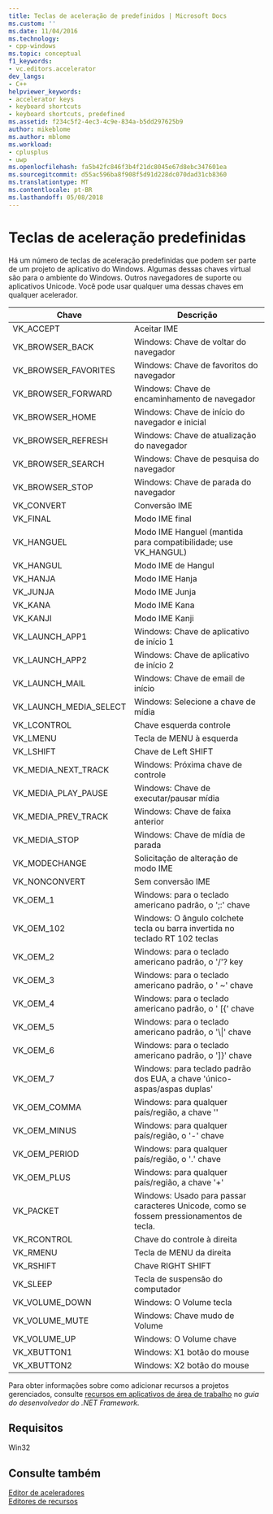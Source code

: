 ```yaml
---
title: Teclas de aceleração de predefinidos | Microsoft Docs
ms.custom: ''
ms.date: 11/04/2016
ms.technology:
- cpp-windows
ms.topic: conceptual
f1_keywords:
- vc.editors.accelerator
dev_langs:
- C++
helpviewer_keywords:
- accelerator keys
- keyboard shortcuts
- keyboard shortcuts, predefined
ms.assetid: f234c5f2-4ec3-4c9e-834a-b5dd297625b9
author: mikeblome
ms.author: mblome
ms.workload:
- cplusplus
- uwp
ms.openlocfilehash: fa5b42fc846f3b4f21dc8045e67d8ebc347601ea
ms.sourcegitcommit: d55ac596ba8f908f5d91d228dc070dad31cb8360
ms.translationtype: MT
ms.contentlocale: pt-BR
ms.lasthandoff: 05/08/2018
---
```

# <a name="predefined-accelerator-keys"></a>Teclas de aceleração predefinidas
Há um número de teclas de aceleração predefinidas que podem ser parte de um projeto de aplicativo do Windows. Algumas dessas chaves virtual são para o ambiente do Windows. Outros navegadores de suporte ou aplicativos Unicode. Você pode usar qualquer uma dessas chaves em qualquer acelerador.  
  
|Chave|Descrição|  
|---------|-----------------|  
|VK_ACCEPT|Aceitar IME|  
|VK_BROWSER_BACK|Windows: Chave de voltar do navegador|  
|VK_BROWSER_FAVORITES|Windows: Chave de favoritos do navegador|  
|VK_BROWSER_FORWARD|Windows: Chave de encaminhamento de navegador|  
|VK_BROWSER_HOME|Windows: Chave de início do navegador e inicial|  
|VK_BROWSER_REFRESH|Windows: Chave de atualização do navegador|  
|VK_BROWSER_SEARCH|Windows: Chave de pesquisa do navegador|  
|VK_BROWSER_STOP|Windows: Chave de parada do navegador|  
|VK_CONVERT|Conversão IME|  
|VK_FINAL|Modo IME final|  
|VK_HANGUEL|Modo IME Hanguel (mantida para compatibilidade; use VK_HANGUL)|  
|VK_HANGUL|Modo IME de Hangul|  
|VK_HANJA|Modo IME Hanja|  
|VK_JUNJA|Modo IME Junja|  
|VK_KANA|Modo IME Kana|  
|VK_KANJI|Modo IME Kanji|  
|VK_LAUNCH_APP1|Windows: Chave de aplicativo de início 1|  
|VK_LAUNCH_APP2|Windows: Chave de aplicativo de início 2|  
|VK_LAUNCH_MAIL|Windows: Chave de email de início|  
|VK_LAUNCH_MEDIA_SELECT|Windows: Selecione a chave de mídia|  
|VK_LCONTROL|Chave esquerda controle|  
|VK_LMENU|Tecla de MENU à esquerda|  
|VK_LSHIFT|Chave de Left SHIFT|  
|VK_MEDIA_NEXT_TRACK|Windows: Próxima chave de controle|  
|VK_MEDIA_PLAY_PAUSE|Windows: Chave de executar/pausar mídia|  
|VK_MEDIA_PREV_TRACK|Windows: Chave de faixa anterior|  
|VK_MEDIA_STOP|Windows: Chave de mídia de parada|  
|VK_MODECHANGE|Solicitação de alteração de modo IME|  
|VK_NONCONVERT|Sem conversão IME|  
|VK_OEM_1|Windows: para o teclado americano padrão, o ';:' chave|  
|VK_OEM_102|Windows: O ângulo colchete tecla ou barra invertida no teclado RT 102 teclas|  
|VK_OEM_2|Windows: para o teclado americano padrão, o '/'? key|  
|VK_OEM_3|Windows: para o teclado americano padrão, o ' ~' chave|  
|VK_OEM_4|Windows: para o teclado americano padrão, o ' [{' chave|  
|VK_OEM_5|Windows: para o teclado americano padrão, o '\\&#124;' chave|  
|VK_OEM_6|Windows: para o teclado americano padrão, o ']}' chave|  
|VK_OEM_7|Windows: para teclado padrão dos EUA, a chave 'único-aspas/aspas duplas'|  
|VK_OEM_COMMA|Windows: para qualquer país/região, a chave ''|  
|VK_OEM_MINUS|Windows: para qualquer país/região, o '-' chave|  
|VK_OEM_PERIOD|Windows: para qualquer país/região, o '.' chave|  
|VK_OEM_PLUS|Windows: para qualquer país/região, a chave '+'|  
|VK_PACKET|Windows: Usado para passar caracteres Unicode, como se fossem pressionamentos de tecla.|  
|VK_RCONTROL|Chave do controle à direita|  
|VK_RMENU|Tecla de MENU da direita|  
|VK_RSHIFT|Chave RIGHT SHIFT|  
|VK_SLEEP|Tecla de suspensão do computador|  
|VK_VOLUME_DOWN|Windows: O Volume tecla|  
|VK_VOLUME_MUTE|Windows: Chave mudo de Volume|  
|VK_VOLUME_UP|Windows: O Volume chave|  
|VK_XBUTTON1|Windows: X1 botão do mouse|  
|VK_XBUTTON2|Windows: X2 botão do mouse|  
  
 Para obter informações sobre como adicionar recursos a projetos gerenciados, consulte [recursos em aplicativos de área de trabalho](/dotnet/framework/resources/index) no *guia do desenvolvedor do .NET Framework.*  
  
## <a name="requirements"></a>Requisitos  
 Win32  
  
## <a name="see-also"></a>Consulte também  
 [Editor de aceleradores](../windows/accelerator-editor.md)   
 [Editores de recursos](../windows/resource-editors.md)